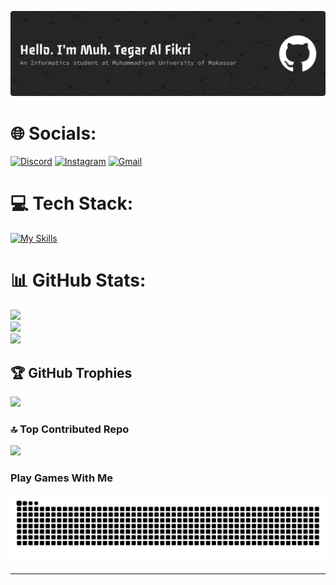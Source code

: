 ![Muh. Tegar Al Fikri](img/github-header-banner.png)

# 🌐 Socials:
[![Discord](https://skillicons.dev/icons?i=discord)](https://discord.gg/https://discord.gg/6bgRMWP7qV)
[![Instagram](https://skillicons.dev/icons?i=instagram)](https://instagram.com/t17txs)
[![Gmail](https://skillicons.dev/icons?i=gmail)](mailto:105841110722@student.unismuh.ac.id)

# 💻 Tech Stack:
[![My Skills](https://skillicons.dev/icons?i=html,css,js,ts,php,py,nodejs,express,react,vite,nest,next,laravel,mysql,postgres,sqlite,mongodb,prisma,vercel,vscode,docker)](https://skillicons.dev)

# 📊 GitHub Stats:
![](https://github-readme-stats.vercel.app/api?username=muhtegaralfikri&theme=dark&hide_border=false&include_all_commits=false&count_private=false)<br/>
![](https://nirzak-streak-stats.vercel.app/?user=muhtegaralfikri&theme=dark&hide_border=false)<br/>
![](https://github-readme-stats.vercel.app/api/top-langs/?username=muhtegaralfikri&theme=dark&hide_border=false&include_all_commits=false&count_private=false&layout=compact)

## 🏆 GitHub Trophies
![](https://github-profile-trophy.vercel.app/?username=muhtegaralfikri&theme=radical&no-frame=false&no-bg=true&margin-w=4)

### 🔝 Top Contributed Repo
![](https://github-contributor-stats.vercel.app/api?username=muhtegaralfikri&limit=5&theme=dark&combine_all_yearly_contributions=true)

### Play Games With Me
<img src="https://raw.githubusercontent.com/muhtegaralfikri/muhtegaralfikri/output/snake.svg" alt="Snake animation" />

---



